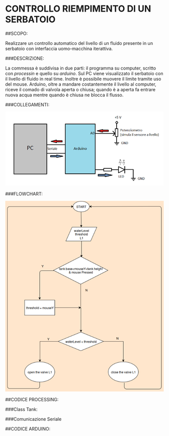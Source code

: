 CONTROLLO RIEMPIMENTO DI UN SERBATOIO
========================================

##SCOPO:

Realizzare un controllo automatico del livello di un fluido presente in un 
serbatoio con interfaccia uomo-macchina iterattiva.

###DESCRIZIONE:

La commessa è suddivisa in due parti: il programma su computer, scritto con *processin* e quello su *arduino*.
Sul PC viene visualizzato il serbatoio con il livello di fluido in real time. Inoltre è possibile muovere il limite tramite uso del mouse.
Arduino, oltre a mandare costantemente il livello al computer, riceve il comado di valvola aperta o chiusa; quando è a aperta fa entrare nuova acqua mentre quando è chiusa ne blocca il flusso.

###COLLEGAMENTI:

![Alt text](https://github.com/DaveDorigoni/Tank/blob/master/Tank/collegamentiSerbatoio.png?raw=ture) 

###FLOWCHART:

![Alt text](https://github.com/DaveDorigoni/Tank/blob/master/Tank/TankFlowChart.png?raw=true)

##CODICE PROCESSING:

###Class Tank:

###Comunicazione Seriale

##CODICE ARDUINO:
